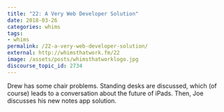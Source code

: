 ```yaml
---
title: "22: A Very Web Developer Solution"
date: 2018-03-26
categories: whims
tags:
- whims
permalink: /22-a-very-web-developer-solution/
external: http://whimsthatwork.fm/22
image: /assets/posts/whimsthatworklogo.jpg
discourse_topic_id: 2734
---
```

Drew has some chair problems. Standing desks are discussed, which (of course) leads to a conversation about the future of iPads. Then, Joe discusses his new notes app solution.
<!--more-->